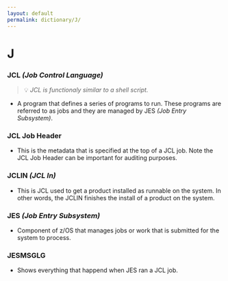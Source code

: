 ```yaml
---
layout: default
permalink: dictionary/J/
---
```


# J

### JCL *(Job Control Language)*
> 💡 _JCL is functionaly similar to a shell script._

* A program that defines a series of programs to run. These programs are referred to as jobs and they are managed by JES *(Job Entry Subsystem)*.

### JCL Job Header
* This is the metadata that is specified at the top of a JCL job. Note the JCL Job Header can be important for auditing purposes.

### JCLIN *(JCL In)*
* This is JCL used to get a product installed as runnable on the system. In other words, the JCLIN finishes the install of a product on the system.

### JES *(Job Entry Subsystem)*
* Component of z/OS that manages jobs or work that is submitted for the system to process.

### JESMSGLG
* Shows everything that happend when JES ran a JCL job.